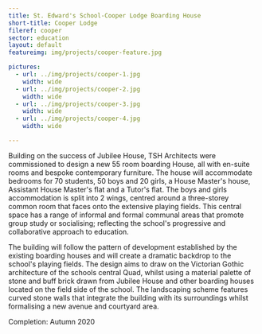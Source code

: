 ```yaml
---
title: St. Edward's School-Cooper Lodge Boarding House
short-title: Cooper Lodge
fileref: cooper
sector: education
layout: default
featureimg: img/projects/cooper-feature.jpg

pictures:
  - url: ../img/projects/cooper-1.jpg
    width: wide
  - url: ../img/projects/cooper-2.jpg
    width: wide
  - url: ../img/projects/cooper-3.jpg
    width: wide
  - url: ../img/projects/cooper-4.jpg
    width: wide

---
```


Building on the success of Jubilee House, TSH Architects were commissioned to design a new 55 room boarding House, all with en-suite rooms and bespoke contemporary furniture.  The house will accommodate bedrooms for 70 students, 50 boys and 20 girls, a House Master's house, Assistant House Master's flat and a Tutor's flat. The boys and girls accommodation is split into 2 wings, centred around a three-storey common room that faces onto the extensive playing fields. This central space has a range of informal and formal communal areas that promote group study or socialising; reflecting the school's progressive and collaborative approach to education.

The building will follow the pattern of development established by the existing boarding houses and will create a dramatic backdrop to the school's playing fields.  The design aims to draw on the Victorian Gothic architecture of the schools central Quad, whilst using a material palette of stone and buff brick drawn from Jubilee House and other boarding houses located on the field side of the school. The landscaping scheme features curved stone walls that integrate the building with its surroundings whilst formalising a new avenue and courtyard area.


Completion: Autumn 2020
